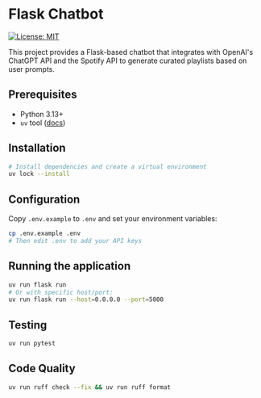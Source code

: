 # Flask Chatbot

[![License: MIT](https://img.shields.io/badge/License-MIT-yellow.svg)](LICENSE)

This project provides a Flask-based chatbot that integrates with OpenAI's ChatGPT API
and the Spotify API to generate curated playlists based on user prompts.

## Prerequisites

- Python 3.13+
- `uv` tool ([docs](https://docs.astral.sh/uv/))

## Installation

```bash
# Install dependencies and create a virtual environment
uv lock --install
```

## Configuration

Copy `.env.example` to `.env` and set your environment variables:

```bash
cp .env.example .env
# Then edit .env to add your API keys
```

## Running the application

```bash
uv run flask run
# Or with specific host/port:
uv run flask run --host=0.0.0.0 --port=5000
```

## Testing

```bash
uv run pytest
```

## Code Quality

```bash
uv run ruff check --fix && uv run ruff format
```
